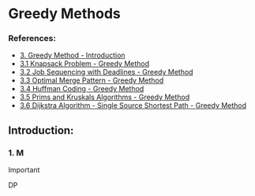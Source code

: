 # Greedy Methods

### References:
- [3. Greedy Method - Introduction](https://www.youtube.com/watch?v=ARvQcqJ_-NY&list=PLDN4rrl48XKpZkf03iYFl-O29szjTrs_O&index=41)
- [3.1 Knapsack Problem - Greedy Method](https://www.youtube.com/watch?v=oTTzNMHM05I&list=PLDN4rrl48XKpZkf03iYFl-O29szjTrs_O&index=41)
- [3.2 Job Sequencing with Deadlines - Greedy Method](https://www.youtube.com/watch?v=zPtI8q9gvX8&list=PLDN4rrl48XKpZkf03iYFl-O29szjTrs_O&index=42)
- [3.3 Optimal Merge Pattern - Greedy Method](https://www.youtube.com/watch?v=HHIc5JZyenI&list=PLDN4rrl48XKpZkf03iYFl-O29szjTrs_O&index=43)
- [3.4 Huffman Coding - Greedy Method](https://www.youtube.com/watch?v=co4_ahEDCho&list=PLDN4rrl48XKpZkf03iYFl-O29szjTrs_O&index=44)
- [3.5 Prims and Kruskals Algorithms - Greedy Method](https://www.youtube.com/watch?v=4ZlRH0eK-qQ&list=PLDN4rrl48XKpZkf03iYFl-O29szjTrs_O&index=45)
- [3.6 Dijkstra Algorithm - Single Source Shortest Path - Greedy Method](https://www.youtube.com/watch?v=XB4MIexjvY0&list=PLDN4rrl48XKpZkf03iYFl-O29szjTrs_O&index=46)


## Introduction:
   ###  1. M 
   > [!IMPORTANT]
   > DP
 




